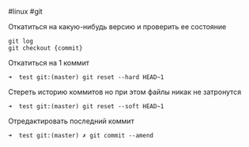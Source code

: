 #linux #git 

Откатиться на какую-нибудь версию и проверить ее состояние

```
git log
git checkout {commit}
```

Откатиться на 1 коммит
```
➜  test git:(master) git reset --hard HEAD~1
```

Стереть историю коммитов но при этом файлы никак не затронутся

```
➜  test git:(master) git reset --soft HEAD~1
```

Отредактировать последний коммит

```
➜  test git:(master) ✗ git commit --amend
```
